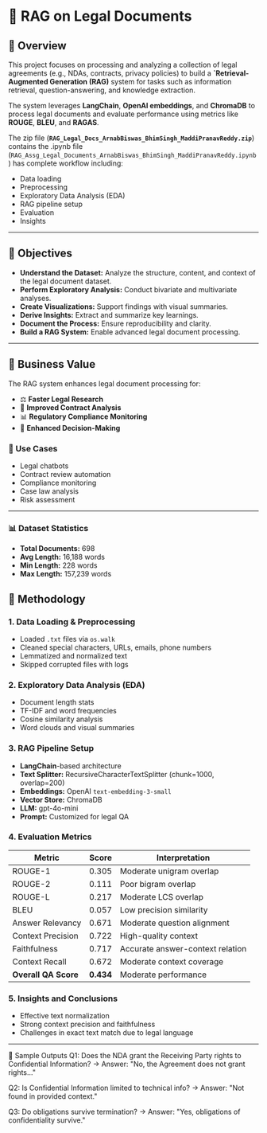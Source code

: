 #  📘 RAG on Legal Documents

## 🧾 Overview

This project focuses on processing and analyzing a collection of legal agreements (e.g., NDAs, contracts, privacy policies) to build a **`Retrieval-Augmented Generation (RAG)** system for tasks such as information retrieval, question-answering, and knowledge extraction.

The system leverages **LangChain**, **OpenAI embeddings**, and **ChromaDB** to process legal documents and evaluate performance using metrics like **ROUGE**, **BLEU**, and **RAGAS**.

The zip file (**`RAG_Legal_Docs_ArnabBiswas_BhimSingh_MaddiPranavReddy.zip`**) contains the .ipynb file (`RAG_Assg_Legal_Documents_ArnabBiswas_BhimSingh_MaddiPranavReddy.ipynb`) has complete workflow including:

- Data loading
- Preprocessing
- Exploratory Data Analysis (EDA)
- RAG pipeline setup
- Evaluation
- Insights

---

## 🎯 Objectives

- **Understand the Dataset:** Analyze the structure, content, and context of the legal document dataset.
- **Perform Exploratory Analysis:** Conduct bivariate and multivariate analyses.
- **Create Visualizations:** Support findings with visual summaries.
- **Derive Insights:** Extract and summarize key learnings.
- **Document the Process:** Ensure reproducibility and clarity.
- **Build a RAG System:** Enable advanced legal document processing.

---

## 💼 Business Value

The RAG system enhances legal document processing for:

- ⚖️ **Faster Legal Research**
- 📄 **Improved Contract Analysis**
- 📊 **Regulatory Compliance Monitoring**
- 🧠 **Enhanced Decision-Making**

### 🔧 Use Cases
- Legal chatbots
- Contract review automation
- Compliance monitoring
- Case law analysis
- Risk assessment

---

### 📊 Dataset Statistics
- **Total Documents:** 698  
- **Avg Length:** 16,188 words  
- **Min Length:** 228 words  
- **Max Length:** 157,239 words  

## 🧪 Methodology

### 1. Data Loading & Preprocessing
- Loaded `.txt` files via `os.walk`
- Cleaned special characters, URLs, emails, phone numbers
- Lemmatized and normalized text
- Skipped corrupted files with logs

### 2. Exploratory Data Analysis (EDA)
- Document length stats
- TF-IDF and word frequencies
- Cosine similarity analysis
- Word clouds and visual summaries

### 3. RAG Pipeline Setup
- **LangChain**-based architecture
- **Text Splitter:** RecursiveCharacterTextSplitter (chunk=1000, overlap=200)
- **Embeddings:** OpenAI `text-embedding-3-small`
- **Vector Store:** ChromaDB
- **LLM:** gpt-4o-mini
- **Prompt:** Customized for legal QA

### 4. Evaluation Metrics
| Metric              | Score  | Interpretation                          |
|---------------------|--------|------------------------------------------|
| ROUGE-1             | 0.305  | Moderate unigram overlap                |
| ROUGE-2             | 0.111  | Poor bigram overlap                     |
| ROUGE-L             | 0.217  | Moderate LCS overlap                    |
| BLEU                | 0.057  | Low precision similarity                |
| Answer Relevancy    | 0.671  | Moderate question alignment             |
| Context Precision   | 0.722  | High-quality context                    |
| Faithfulness        | 0.717  | Accurate answer-context relation        |
| Context Recall      | 0.672  | Moderate context coverage               |
| **Overall QA Score**| **0.434** | Moderate performance                   |

### 5. Insights and Conclusions
- Effective text normalization
- Strong context precision and faithfulness
- Challenges in exact text match due to legal language

---

📌 Sample Outputs
Q1: Does the NDA grant the Receiving Party rights to Confidential Information?
→ Answer: "No, the Agreement does not grant rights..."

Q2: Is Confidential Information limited to technical info?
→ Answer: "Not found in provided context."

Q3: Do obligations survive termination?
→ Answer: "Yes, obligations of confidentiality survive."

